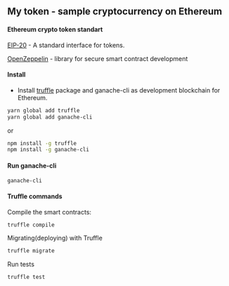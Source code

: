 ## My token - sample cryptocurrency on Ethereum

#### Ethereum crypto token standart
[EIP-20](https://github.com/ethereum/EIPs/blob/master/EIPS/eip-20.md) - A standard interface for tokens.

[OpenZeppelin](https://github.com/OpenZeppelin/openzeppelin-solidity) - library for secure smart contract development

#### Install

* Install [truffle](https://truffleframework.com/) package and ganache-cli as development blockchain for Ethereum.

```bash
yarn global add truffle
yarn global add ganache-cli
```
or
```bash
npm install -g truffle
npm install -g ganache-cli
```

#### Run ganache-cli

```bash
ganache-cli
```

#### Truffle commands

Compile the smart contracts:

```bash
truffle compile
```

Migrating(deploying) with Truffle

```bash
truffle migrate
```

Run tests

```bash
truffle test
```
